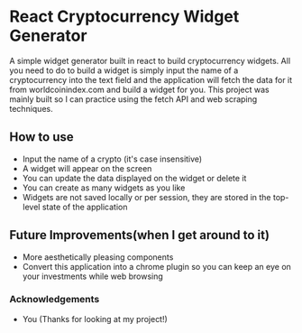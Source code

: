 # React Cryptocurrency Widget Generator
A simple widget generator built in react to build cryptocurrency widgets. All you need to do to build a widget is simply input the name of a cryptocurrency into the text field and the application will fetch the data for it from worldcoinindex.com and build a widget for you. This project was mainly built so I can practice using the fetch API and web scraping techniques.
## How to use
- Input the name of a crypto (it's case insensitive)
- A widget will appear on the screen
- You can update the data displayed on the widget or delete it
- You can create as many widgets as you like
- Widgets are not saved locally or per session, they are stored in the top-level state of the application
## Future Improvements(when I get around to it)
- More aesthetically pleasing components
- Convert this application into a chrome plugin so you can keep an eye on your investments while web browsing 

### Acknowledgements
- You (Thanks for looking at my project!)
